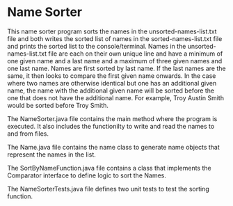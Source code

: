 # Name Sorter

This name sorter program sorts the names in the unsorted-names-list.txt file and both writes the sorted list of names in the sorted-names-list.txt file and prints the sorted list to the console/terminal. Names in the unsorted-names-list.txt file are each on their own unique line and have a minimum of one given name and a last name and a maximum of three given names and one last name. Names are first sorted by last name. If the last names are the same, it then looks to compare the first given name onwards. In the case where two names are otherwise identical but one has an additional given name, the name with the additional given name will be sorted before the one that does not have the additional name. For example, Troy Austin Smith would be sorted before Troy Smith.

The NameSorter.java file contains the main method where the program is executed. It also includes the functionilty to write and read the names to and from files.

The Name.java file contains the name class to generate name objects that represent the names in the list.

The SortByNameFunction.java file contains a class that implements the Comparator interface to define logic to sort the Names.

The NameSorterTests.java file defines two unit tests to test the sorting function.
